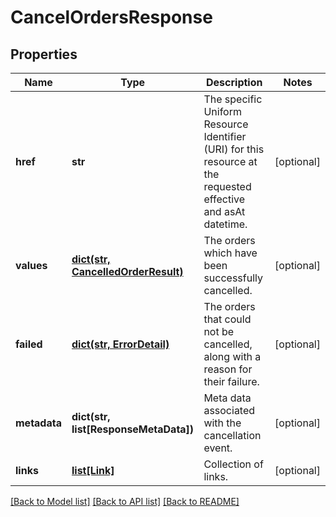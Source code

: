 # CancelOrdersResponse


## Properties
Name | Type | Description | Notes
------------ | ------------- | ------------- | -------------
**href** | **str** | The specific Uniform Resource Identifier (URI) for this resource at the requested effective and asAt datetime. | [optional] 
**values** | [**dict(str, CancelledOrderResult)**](CancelledOrderResult.md) | The orders which have been successfully cancelled. | [optional] 
**failed** | [**dict(str, ErrorDetail)**](ErrorDetail.md) | The orders that could not be cancelled, along with a reason for their failure. | [optional] 
**metadata** | **dict(str, list[ResponseMetaData])** | Meta data associated with the cancellation event. | [optional] 
**links** | [**list[Link]**](Link.md) | Collection of links. | [optional] 

[[Back to Model list]](../README.md#documentation-for-models) [[Back to API list]](../README.md#documentation-for-api-endpoints) [[Back to README]](../README.md)


